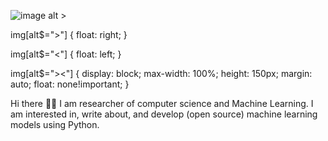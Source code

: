 

<!-- <img style="float: right;" src="whatever.jpg"> -->

![image alt >](https://github.com/samanemami/samanemami/blob/main/docs/HelloWorld.gif)

img[alt$=">"] {
  float: right;
}

img[alt$="<"] {
  float: left;
}

img[alt$="><"] {
  display: block;
  max-width: 100%;
  height: 150px;
  margin: auto;
  float: none!important;
}

Hi there 👋🏻
I am researcher of computer science and Machine Learning. I am interested in, write about, and develop (open source) machine learning models using Python.

<!--  <img src="https://github.com/samanemami/samanemami/blob/main/docs/HelloWorld.gif" alt="about" style="height:150px;"> -->
